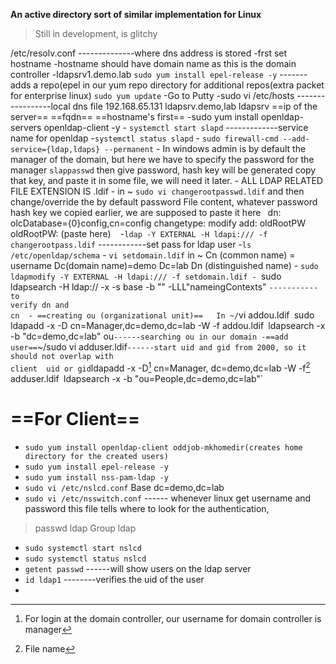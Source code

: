 **An active directory  sort of similar implementation for Linux**
>Still in development, is glitchy

/etc/resolv.conf --------------where dns address is stored
-frst set hostname
-hostname should have domain name as this is the domain controller
-ldapsrv1.demo.lab
`sudo yum install epel-release -y` -------adds a repo(epel in our yum repo directory for                                                                                    additional repos(extra packet for enterprise linux)
`sudo yum update`
	-Go to Putty
	-sudo vi /etc/hosts -----------------local dns file
		192.168.65.131                    ldapsrv.demo,lab                            ldapsrv
		==ip of the server==                  ==fqdn==                                                 ==hostname's first==
	-sudo yum install openldap-servers openldap-client -y
	- `systemctl start slapd` -------------service name for openldap
	-` systemctl status slapd `
	- `sudo firewall-cmd --add-service={ldap,ldaps} --permanent`
	- In windows admin is by default the manager of the domain, but here we have to specify the password for the manager `slappasswd` then give password, hash key will be generated copy that key, and paste it in some file, we will need it later.
	- ALL LDAP RELATED FILE EXTENSION IS .ldif
	- in ~ `sudo vi changerootpasswd.ldif` and then change/override the by default password
	File content, whatever password hash key we copied earlier, we are supposed to paste it here
	```
	```dn: olcDatabase={0}config,cn=config
	changetype: modify
	add: oldRootPW
	oldRootPW: (paste here)
	```
	```
	-`ldap -Y EXTERNAL -H ldapi:/// -f changerootpass.ldif` ------------set pass for ldap                                                                                                                            user
	-`ls /etc/openldap/schema`
	- `vi setdomain.ldif` in ~
    Cn (common name) = username
    Dc(domain name)=demo
    Dc=lab
    Dn (distinguished name)
    - `sudo ldapmodify -Y EXTERNAL -H ldapi:/// -f setdomain.ldif
    - `sudo ldapsearch -H ldap:// -x -s base -b "" -LLL"nameingContexts" ` -----------to                                                                                                                                 verify dn and                                                                                                                                      cn 
    - ==creating ou (organizational unit)==  
     In ~/ `vi addou.ldif`
     `sudo ldapadd -x -D cn=Manager,dc=demo,dc=lab -W -f addou.ldif`
     `ldapsearch -x -b "dc=demo,dc=lab" ou` ------searching ou in our domain
     -==add user==
     `~/sudo vi adduser.ldif` ------start uid and gid from 2000, so it should not overlap with                                                          client  uid or gid
     `ldapadd -x -D[^2] cn=Manager, dc=demo,dc=lab -W -f[^1] adduser.ldif`
     `ldapsearch -x -b "ou=People,dc=demo,dc=lab"`

[^1]: File name

[^2]: For login at the domain controller, our username for domain controller is manager


# **==For Client==**

- `sudo yum install openldap-client oddjob-mkhomedir(creates home directory for the created users)`
- `sudo yum install epel-release -y`
- `sudo yum install nss-pam-ldap -y`
- `sudo vi /etc/nslcd.conf`
 Base dc=demo,dc=lab 
 - `sudo vi /etc/nsswitch.conf` ------ whenever linux get username and password this file tells                                                               where to look for the authentication,
 > passwd        ldap
Group            ldap

- `sudo systemctl start nslcd`
- `sudo systemctl status nslcd`
- `getent passwd` ------will show users on the ldap server
- `id ldap1` --------verifies the uid of the user
- 